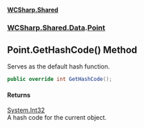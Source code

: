 #### [WCSharp\.Shared](README.md 'README')
### [WCSharp\.Shared\.Data](WCSharp.Shared.Data.md 'WCSharp\.Shared\.Data').[Point](WCSharp.Shared.Data.Point.md 'WCSharp\.Shared\.Data\.Point')

## Point\.GetHashCode\(\) Method

Serves as the default hash function\.

```csharp
public override int GetHashCode();
```

#### Returns
[System\.Int32](https://learn.microsoft.com/en-us/dotnet/api/system.int32 'System\.Int32')  
A hash code for the current object\.